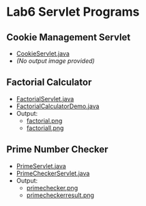 # Lab6 Servlet Programs

## Cookie Management Servlet
- [CookieServlet.java](https://github.com/Krishmaa10/Advanced-Java/blob/main/Lab6%20Servlet%20programs/CookieManagement/CookieServlet/src/main/java/cookieservlet/CookieServlet.java)
- *(No output image provided)*

## Factorial Calculator
- [FactorialServlet.java](https://github.com/Krishmaa10/Advanced-Java/blob/main/Lab6%20Servlet%20programs/Factorial/FactorialServlet.java)
- [FactorialCalculatorDemo.java](https://github.com/Krishmaa10/Advanced-Java/blob/main/Lab6%20Servlet%20programs/Factorial/FactorialCalculatorDemo/src/main/java/FactorialCalculatorDemo.java)
- Output:
  - [factorial.png](https://github.com/Krishmaa10/Advanced-Java/blob/main/Lab6%20Servlet%20programs/Factorial/factorial.png)
  - [factoriall.png](https://github.com/Krishmaa10/Advanced-Java/blob/main/Lab6%20Servlet%20programs/Factorial/factoriall.png)

## Prime Number Checker
- [PrimeServlet.java](https://github.com/Krishmaa10/Advanced-Java/blob/main/Lab6%20Servlet%20programs/primechecker/PrimeServlet.java)
- [PrimeCheckerServlet.java](https://github.com/Krishmaa10/Advanced-Java/blob/main/Lab6%20Servlet%20programs/primechecker/PrimeCheckerServlet/src/main/java/PrimeCheckerServlet.java)
- Output:
  - [primechecker.png](https://github.com/Krishmaa10/Advanced-Java/blob/main/Lab6%20Servlet%20programs/primechecker/primechecker.png)
  - [primecheckerresult.png](https://github.com/Krishmaa10/Advanced-Java/blob/main/Lab6%20Servlet%20programs/primechecker/primecheckerresult.png)
